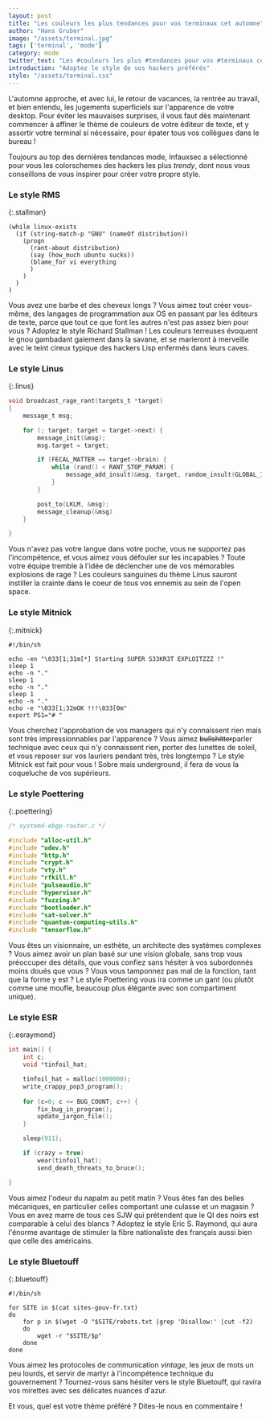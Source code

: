 ```yaml
---
layout: post
title: "Les couleurs les plus tendances pour vos terminaux cet automne"
author: "Hans Gruber"
image: "/assets/terminal.jpg"
tags: ['terminal', 'mode']
category: mode
twitter_text: "Les #couleurs les plus #tendances pour vos #terminaux cet automne"
introduction: "Adoptez le style de vos hackers préférés"
style: "/assets/terminal.css"
---
```


L'automne approche, et avec lui, le retour de vacances, la rentrée au travail,
et bien entendu, les jugements superficiels sur l'apparence de votre desktop.
Pour éviter les mauvaises surprises, il vous faut dès maintenant
commencer à affiner le thème de couleurs de votre éditeur de texte,
et y assortir votre terminal si nécessaire, pour épater tous vos collègues dans le
bureau !

Toujours au top des dernières tendances mode, Infauxsec a sélectionné pour
vous les colorschemes des hackers les plus *trendy*, dont nous vous conseillons
de vous inspirer pour créer votre propre style.

### Le style RMS

{:.stallman}
```elisp
(while linux-exists
  (if (string-match-p "GNU" (nameOf distribution))
    (progn
      (rant-about distribution)
      (say (how_much ubuntu sucks))
      (blame_for vi everything
      )
    )
  )
)

```

Vous avez une barbe et des cheveux longs ? Vous aimez tout créer vous-même,
des langages de programmation aux OS en passant par les éditeurs de texte, parce
que tout ce que font les autres n'est pas assez bien pour vous ? Adoptez
le style Richard Stallman ! Les couleurs terreuses évoquent le gnou gambadant
gaiement dans la savane, et se marieront à merveille avec le teint cireux
typique des hackers Lisp enfermés dans leurs caves.

### Le style Linus

{:.linus}
```c
void broadcast_rage_rant(targets_t *target)
{
    message_t msg;

    for (; target; target = target->next) {
        message_init(&msg);
        msg.target = target;

        if (FECAL_MATTER == target->brain) {
            while (rand() < RANT_STOP_PARAM) {
                message_add_insult(&msg, target, random_insult(GLOBAL_INSULTS));
            }
        }

        post_to(LKLM, &msg);
        message_cleanup(&msg)
    }

}
```

Vous n'avez pas votre langue dans votre poche, vous ne supportez pas
l'incompétence, et vous aimez vous défouler sur les incapables ?
Toute votre équipe tremble à l'idée de déclencher une de vos
mémorables explosions de rage ? Les couleurs sanguines du thème Linus 
sauront instiller la crainte dans le coeur de tous vos ennemis au
sein de l'open space.

### Le style Mitnick

{:.mitnick}
```shell
#!/bin/sh

echo -en "\033[1;31m[*] Starting SUPER S33KR3T EXPLOITZZZ !"
sleep 1
echo -n "."
sleep 1
echo -n "."
sleep 1
echo -n "."
echo -e "\033[1;32mOK !!!\033[0m"
export PS1="# "

```

Vous cherchez l'approbation de vos managers qui n'y connaissent rien mais
sont très impressionnables par l'apparence ? Vous aimez ~~bullshitter~~parler
technique avec ceux qui n'y connaissent rien, porter des lunettes de soleil,
et vous reposer sur vos lauriers pendant très, très longtemps ? Le style
Mitnick est fait pour vous ! Sobre mais underground, il fera de vous la
coqueluche de vos supérieurs.

### Le style Poettering

{:.poettering}
```c
/* systemd-ebgp-router.c */

#include "alloc-util.h"
#include "udev.h"
#include "http.h"
#include "crypt.h"
#include "vty.h"
#include "rfkill.h"
#include "pulseaudio.h"
#include "hypervisor.h"
#include "fuzzing.h"
#include "bootloader.h"
#include "sat-solver.h"
#include "quantum-computing-utils.h"
#include "tensorflow.h"

```

Vous êtes un visionnaire, un esthète, un architecte des systèmes complexes ?
Vous aimez avoir un plan basé sur une vision globale, sans trop vous préoccuper
des détails, que vous confiez sans hésiter à vos subordonnés moins doués
que vous ? Vous vous tamponnez pas mal de la fonction, tant que la forme y est ?
Le style Poettering vous ira comme un gant (ou plutôt
comme une moufle, beaucoup plus élégante avec son compartiment unique).

### Le style ESR

{:.esraymond}
```c
int main() {
    int c;
    void *tinfoil_hat;

    tinfoil_hat = malloc(1000000);
    write_crappy_pop3_program();
   
    for (c=0; c <= BUG_COUNT; c++) {
        fix_bug_in_program();
        update_jargon_file();
    }

    sleep(911);

    if (crazy = true) 
        wear(tinfoil_hat);
        send_death_threats_to_bruce();

}
```

Vous aimez l'odeur du napalm au petit matin ? Vous êtes fan des belles
mécaniques, en particulier celles comportant une culasse et un magasin ?
Vous en avez marre de tous ces SJW qui prétendent que le QI des noirs
est comparable à celui des blancs ? Adoptez le style Eric S. Raymond,
qui aura l'énorme avantage de stimuler la fibre nationaliste des français
aussi bien que celle des américains.

### Le style Bluetouff

{:.bluetouff}
```shell
#!/bin/sh

for SITE in $(cat sites-gouv-fr.txt)
do
    for p in $(wget -O "$SITE/robots.txt |grep 'Disallow:' |cut -f2)
    do
        wget -r "$SITE/$p"
    done
done
```

Vous aimez les protocoles de communication *vintage*, les jeux de mots un peu lourds,
et servir de martyr à l'incompétence technique du gouvernement ? Tournez-vous
sans hésiter vers le style Bluetouff, qui ravira vos mirettes avec ses délicates
nuances d'azur.

Et vous, quel est votre thème préféré ? Dites-le nous en commentaire !
